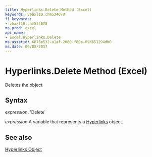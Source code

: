 ```yaml
---
title: Hyperlinks.Delete Method (Excel)
keywords: vbaxl10.chm534078
f1_keywords:
- vbaxl10.chm534078
ms.prod: excel
api_name:
- Excel.Hyperlinks.Delete
ms.assetid: 6875e532-a1af-2080-f80e-89d651294db0
ms.date: 06/08/2017
---
```



# Hyperlinks.Delete Method (Excel)

Deletes the object.


## Syntax

 _expression_. 'Delete'

 _expression_ A variable that represents a [Hyperlinks](./Excel.Hyperlinks.md) object.


## See also


[Hyperlinks Object](Excel.Hyperlinks.md)

